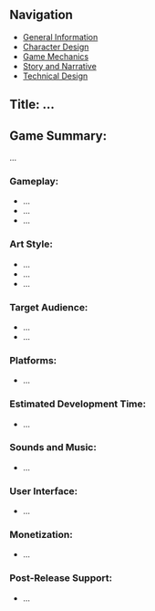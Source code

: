 ## Navigation
- [General Information]()
- [Character Design]()
- [Game Mechanics]()
- [Story and Narrative]()
- [Technical Design]()

## Title: ...
## Game Summary:
...
### Gameplay:
- ...
- ...
- ...
### Art Style:
- ...
- ...
- ...
### Target Audience:
- ...
- ...
### Platforms:
- ...
### Estimated Development Time:
- ...
### Sounds and Music:
- ...
### User Interface:
- ...
### Monetization:
- ...
### Post-Release Support:
- ...

